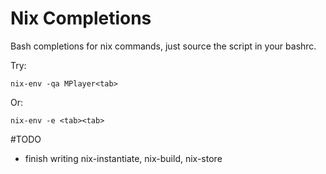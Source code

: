 # Nix Completions

Bash completions for nix commands, just source the script in your bashrc. 

Try:

    nix-env -qa MPlayer<tab>

Or:
    
    nix-env -e <tab><tab>

#TODO

* finish writing nix-instantiate, nix-build, nix-store
